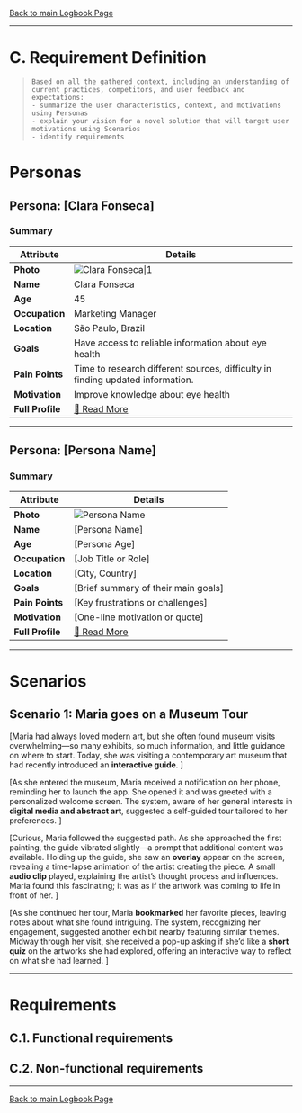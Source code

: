 [Back to main Logbook Page](../hci_logbook.md)

---

# C. Requirement Definition

>     Based on all the gathered context, including an understanding of current practices, competitors, and user feedback and expectations:
>     - summarize the user characteristics, context, and motivations using Personas
>     - explain your vision for a novel solution that will target user motivations using Scenarios
>     - identify requirements

# Personas

## Persona: [Clara Fonseca]

### Summary

| Attribute        | Details                                                                        |
| ---------------- | ------------------------------------------------------------------------------ |
| **Photo**        | ![Clara Fonseca\|1](personas/persona1.jpeg)                                     |
| **Name**         | Clara Fonseca                                                                  |
| **Age**          | 45                                                                             |
| **Occupation**   | Marketing Manager                                                              |
| **Location**     | São Paulo, Brazil                                                              |
| **Goals**        | Have access to reliable information about eye health                           |
| **Pain Points**  | Time to research different sources, difficulty in finding updated information. |
| **Motivation**   | Improve knowledge about eye health                                             |
| **Full Profile** | [📄 Read More](personas/persona1_template.md)                                  |



---

## Persona: [Persona Name]

### Summary

| Attribute        | Details                                       |
| ---------------- | --------------------------------------------- |
| **Photo**        | ![Persona Name](path/to/photo.jpg)            |
| **Name**         | [Persona Name]                                |
| **Age**          | [Persona Age]                                 |
| **Occupation**   | [Job Title or Role]                           |
| **Location**     | [City, Country]                               |
| **Goals**        | [Brief summary of their main goals]           |
| **Pain Points**  | [Key frustrations or challenges]              |
| **Motivation**   | [One-line motivation or quote]                |
| **Full Profile** | [📄 Read More](personas/persona2_template.md) |

---

# Scenarios

## Scenario 1: Maria goes on a Museum Tour

[Maria had always loved modern art, but she often found museum visits overwhelming—so many exhibits, so much information, and little guidance on where to start. Today, she was visiting a contemporary art museum that had recently introduced an **interactive guide**. ]

[As she entered the museum, Maria received a notification on her phone, reminding her to launch the app. She opened it and was greeted with a personalized welcome screen. The system, aware of her general interests in **digital media and abstract art**, suggested a self-guided tour tailored to her preferences. ]

[Curious, Maria followed the suggested path. As she approached the first painting, the guide vibrated slightly—a prompt that additional content was available. Holding up the guide, she saw an **overlay** appear on the screen, revealing a time-lapse animation of the artist creating the piece. A small **audio clip** played, explaining the artist’s thought process and influences. Maria found this fascinating; it was as if the artwork was coming to life in front of her. ]

[As she continued her tour, Maria **bookmarked** her favorite pieces, leaving notes about what she found intriguing. The system, recognizing her engagement, suggested another exhibit nearby featuring similar themes. Midway through her visit, she received a pop-up asking if she’d like a **short quiz** on the artworks she had explored, offering an interactive way to reflect on what she had learned. ]

---

# Requirements

## C.1. Functional requirements

## C.2. Non-functional requirements

---

[Back to main Logbook Page](hci_logbook.md)
